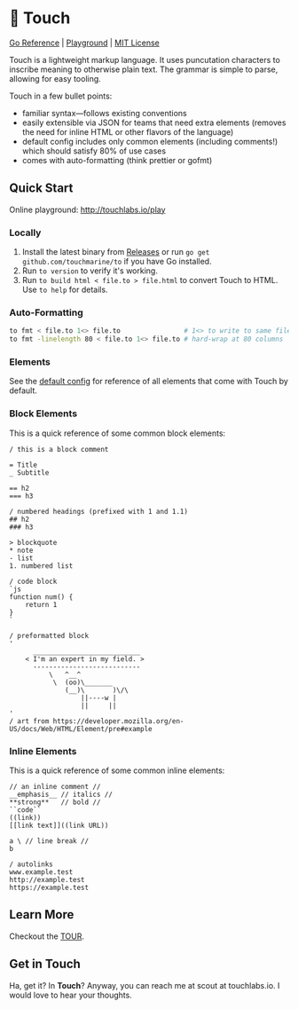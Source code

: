 # 📜 Touch

[Go Reference](https://pkg.go.dev/github.com/touchmarine/to) | [Playground](http://touchlabs.io/play) | [MIT License](LICENSE)

Touch is a lightweight markup language.
It uses puncutation characters to inscribe meaning to otherwise plain text.
The grammar is simple to parse, allowing for easy tooling.

Touch in a few bullet points:

- familiar syntax—follows existing conventions
- easily extensible via JSON for teams that need extra elements (removes the need for inline HTML or other flavors of the language)
- default config includes only common elements (including comments!) which should satisfy 80% of use cases
- comes with auto-formatting (think prettier or gofmt)
## Quick Start

Online playground: http://touchlabs.io/play

### Locally

1. Install the latest binary from [Releases](https://github.com/touchmarine/to/releases) or run ``go get github.com/touchmarine/to`` if you have Go installed.
1. Run ``to version`` to verify it&#39;s working.
1. Run ``to build html < file.to > file.html`` to convert Touch to HTML.
Use ``to help`` for details.

### Auto-Formatting

```bash
to fmt < file.to 1<> file.to                # 1<> to write to same file we read from
to fmt -linelength 80 < file.to 1<> file.to # hard-wrap at 80 columns
```

### Elements

See the [default config](config/to.extjson) for reference of all elements that come with Touch by default.

### Block Elements

This is a quick reference of some common block elements:

```to
/ this is a block comment

= Title
_ Subtitle

== h2
=== h3

/ numbered headings (prefixed with 1 and 1.1)
## h2
### h3

> blockquote
* note
- list
1. numbered list

/ code block
`js
function num() {
	return 1
}
`

/ preformatted block
'
      ___________________________
    < I'm an expert in my field. >
      ---------------------------
          \   ^__^
           \  (oo)\_______
              (__)\       )\/\
                  ||----w |
                  ||     ||
'
/ art from https://developer.mozilla.org/en-US/docs/Web/HTML/Element/pre#example
```

### Inline Elements

This is a quick reference of some common inline elements:

```to
// an inline comment //
__emphasis__ // italics //
**strong**   // bold //
``code``
((link))
[[link text]]((link URL))

a \ // line break //
b

/ autolinks
www.example.test
http://example.test
https://example.test
```

## Learn More

Checkout the [TOUR](TOUR.md).

## Get in Touch

Ha, get it?
In __Touch__?
Anyway, you can reach me at scout at touchlabs.io.
I would love to hear your thoughts.

